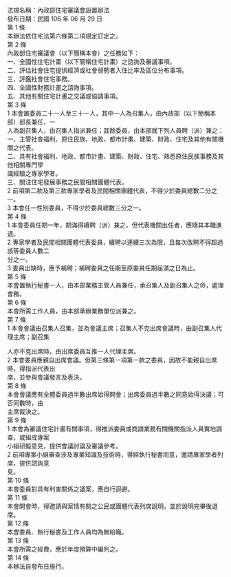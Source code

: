 法規名稱：內政部住宅審議會設置辦法  
發布日期：民國 106 年 06 月 29 日  
第 1 條  
本辦法依住宅法第六條第二項規定訂定之。  
第 2 條  
內政部住宅審議會（以下簡稱本會）之任務如下：  
一、全國性住宅計畫（以下簡稱住宅計畫）之諮詢及審議事項。  
二、評估社會住宅提供經濟或社會弱勢者入住比率及區位分布事項。  
三、評鑑社會住宅事務。  
四、全國性財務計畫之諮詢事項。  
五、其他有關住宅計畫之交議或協調事項。  
第 3 條  
1 本會置委員二十一人至三十一人，其中一人為召集人，由內政部（以下簡稱本部）部長兼任，一  
人為副召集人，由召集人指派兼任；其餘委員，由本部就下列人員聘（派）兼之：  
一、主管社會福利、原住民族、地政、都市計畫、建築、財政、住宅及其他有關機關之代表。  
二、具有社會福利、地政、都市計畫、建築、財政、住宅、熟悉原住民族事務及其他相關專門學  
識經驗之專家學者。  
三、關注住宅發展事務之民間相關團體代表。  
2 前項第二款及第三款專家學者及民間相關團體代表，不得少於委員總數二分之一。  
3 本會任一性別委員，不得少於委員總數三分之一。  
第 4 條  
1 本會委員任期一年，期滿得續聘（派）兼之。但代表機關出任者，應隨其本職進退。  
2 專家學者及民間相關團體代表委員，續聘以連續三次為限，且每次改聘不得超過該等委員人數二  
分之一。  
3 委員出缺時，應予補聘；補聘委員之任期至原委員任期屆滿之日為止。  
第 5 條  
本會置執行秘書一人，由本部業務主管人員兼任，承召集人及副召集人之命，處理會務。  
第 6 條  
本會所需工作人員，由本部承辦業務單位派兼之。  
第 7 條  
1 本會會議由召集人召集，並為會議主席；召集人不克出席會議時，由副召集人代理主席；副召集  


人亦不克出席時，由出席委員互推一人代理主席。  
2 本會委員應親自出席會議。但第三條第一項第一款之委員，因故不能親自出席時，得指派代表出  
席，並參與會議發言及表決。  
第 8 條  
本會會議應有全體委員過半數出席始得開會；出席委員過半數之同意始得決議；可否同數時，由  
主席裁決之。  
第 9 條  
1 本會為審議住宅計畫有關事項，得推派委員或商請業務有關機關指派人員實地調查，或組成專案  
小組研擬意見，提供會議討論及審議參考。  
2 前項專案小組審查涉及專業知識及技術時，得經執行秘書同意，邀請專家學者列席，提供諮詢意  
見。  
第 10 條  
本會委員對具有利害關係之議案，應自行迴避。  
第 11 條  
本會開會時，得邀請與案情有關之公民或團體代表列席說明，並於說明完畢後退席。  
第 12 條  
本會委員、執行秘書及工作人員均為無給職。  
第 13 條  
本會所需之經費，應於年度預算中編列之。  
第 14 條  
本辦法自發布日施行。  


